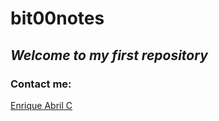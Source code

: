 # bit00notes
## *Welcome to my first repository*
### Contact me:
[Enrique Abril C](https://www.instagram.com/enriqueabrilc/)

